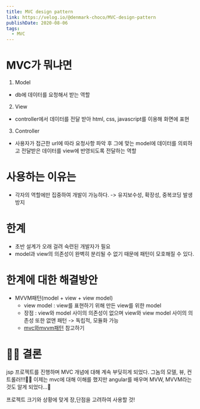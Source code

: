 ```yaml
---
title: MVC design pattern
link: https://velog.io/@denmark-choco/MVC-design-pattern
publishDate: 2020-08-06
tags: 
  - MVC
---
```


# MVC가 뭐냐면
1. Model
- db에 데이터를 요청해서 받는 역할
2. View
- controller에서 데이터를 전달 받아 html, css, javascript를 이용해 화면에 표현
3. Controller
- 사용자가 접근한 url에 따라 요청사항 파악 후 그에 맞는 model에 데이터를 의뢰하고
전달받은 데이터를 view에 반영되도록 전달하는 역할

# 사용하는 이유는
- 각자의 역할에만 집중하여 개발이 가능하다. -> 유지보수성, 확장성, 중복코딩 발생 방지

# 한계
- 초반 설계가 오래 걸려 숙련된 개발자가 필요
- model과 view의 의존성이 완벽히 분리될 수 없기 때문에 패턴이 모호해질 수 있다.

# 한계에 대한 해결방안
- MVVM패턴(model + view + view model)
    - view model : view를 표현하기 위해 만든 view를 위한 model
    - 장점 : view와 model 사이의 의존성이 없으며 view와 view model 사이의 의존성 또한 없앤 패턴 -> 독립적, 모듈화 가능
    - [mvc와mvvm패턴](https://beomy.tistory.com/43) 참고하기

# 👩‍⚖️ 결론
jsp 프로젝트를 진행하며 MVC 개념에 대해 계속 부딪히게 되었다. 그놈의 모델, 뷰, 컨트롤러!!!🤦‍♀️
이제는 mvc에 대해 이해를 했지만 angular를 배우며 MVW, MVVM라는 것도 알게 되었다...🤯

프로젝트 크기와 상황에 맞게 장,단점을 고려하여 사용할 것!